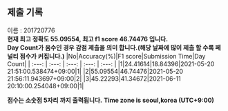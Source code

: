 


  
## 제출 기록  
이름 : 201720776  
**현재 최고 정확도 55.09554, 최고 f1 score 46.74476 입니다.**  
**Day Count가 음수인 경우 감점 제출을 의미 합니다.(해당 날짜에 많이 제출 할 수록 페널티 점수가 커집니다.)**
|No|Accuracy(%)|F1 score|Submission Time|Day Count|
| :---: | :---: | :---: | :---: | :---: |
|1|24.41614|18.84396|2021-05-20 21:51:00.538474+09:00|1|
|2|55.09554|46.74476|2021-05-20 21:56:11.943697+09:00|2|
|3|45.22293|41.34672|2021-06-11 20:10:00.254048+09:00|1|


**점수는 소숫점 5자리 까지 출력됩니다.**
**Time zone is seoul,korea (UTC+9:00)**

